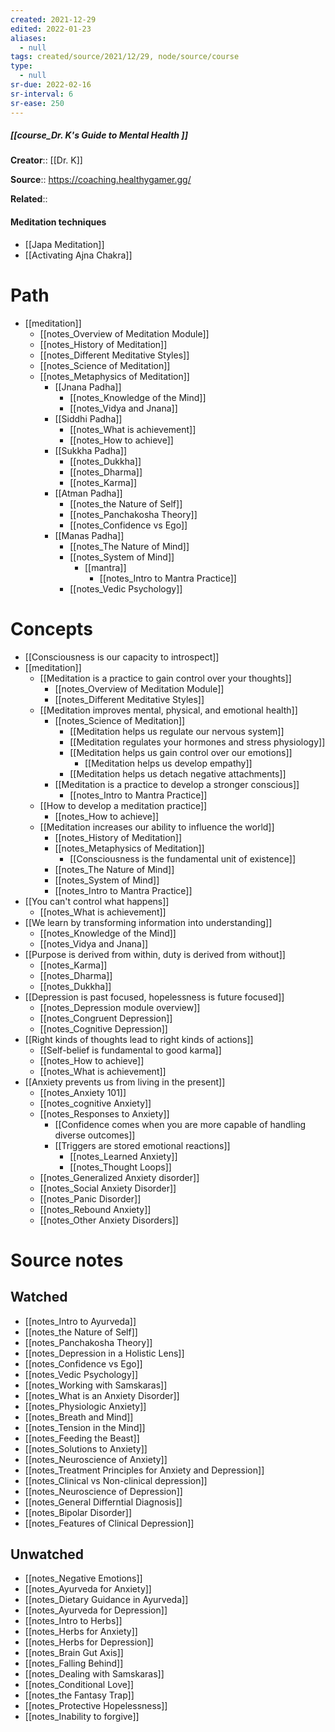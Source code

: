 ```yaml
---
created: 2021-12-29 
edited: 2022-01-23
aliases:
  - null
tags: created/source/2021/12/29, node/source/course
type:
  - null 
sr-due: 2022-02-16
sr-interval: 6
sr-ease: 250
---
```


##### [[course_Dr. K's Guide to Mental Health ]]
**Creator**:: [[Dr. K]]
 
**Source**:: https://coaching.healthygamer.gg/

**Related**:: 
#### Meditation techniques
- [[Japa Meditation]]
- [[Activating Ajna Chakra]]

# Path
- [[meditation]]
	- [[notes_Overview of Meditation Module]]
	- [[notes_History of Meditation]]
	- [[notes_Different Meditative Styles]]
	- [[notes_Science of Meditation]]
	- [[notes_Metaphysics of Meditation]]
		- [[Jnana Padha]]
			- [[notes_Knowledge of the Mind]] 
			- [[notes_Vidya and Jnana]]
		- [[Siddhi Padha]]
			- [[notes_What is achievement]]
			- [[notes_How to achieve]]
		- [[Sukkha Padha]]
			- [[notes_Dukkha]]
			- [[notes_Dharma]]
			- [[notes_Karma]]
		- [[Atman Padha]]
			- [[notes_the Nature of Self]]
			- [[notes_Panchakosha Theory]]
			- [[notes_Confidence vs Ego]]
		- [[Manas Padha]]
			- [[notes_The Nature of Mind]]
			- [[notes_System of Mind]]
				- [[mantra]]
					- [[notes_Intro to Mantra Practice]]
			- [[notes_Vedic Psychology]]

# Concepts
- [[Consciousness is our capacity to introspect]]
- [[meditation]]
	- [[Meditation is a practice to gain control over your thoughts]]
		- [[notes_Overview of Meditation Module]]
		- [[notes_Different Meditative Styles]]
	- [[Meditation improves mental, physical, and emotional health]]
		- [[notes_Science of Meditation]]
			- [[Meditation helps us regulate our nervous system]]
			- [[Meditation regulates your hormones and stress physiology]]
			- [[Meditation helps us gain control over our emotions]]
				- [[Meditation helps us develop empathy]]
			- [[Meditation helps us detach negative attachments]]
		- [[Meditation is a practice to develop a stronger conscious]]
			- [[notes_Intro to Mantra Practice]]
	- [[How to develop a meditation practice]]
		- [[notes_How to achieve]]
	- [[Meditation increases our ability to influence the world]]
		- [[notes_History of Meditation]]
		- [[notes_Metaphysics of Meditation]]
			- [[Consciousness is the fundamental unit of existence]]
		- [[notes_The Nature of Mind]]
		- [[notes_System of Mind]]
		- [[notes_Intro to Mantra Practice]]
- [[You can't control what happens]]
	- [[notes_What is achievement]]
- [[We learn by transforming information into understanding]]
	- [[notes_Knowledge of the Mind]]
	- [[notes_Vidya and Jnana]]
- [[Purpose is derived from within, duty is derived from without]]
	- [[notes_Karma]]
	- [[notes_Dharma]]
	- [[notes_Dukkha]]
- [[Depression is past focused, hopelessness is future focused]]
	- [[notes_Depression module overview]]
	- [[notes_Congruent Depression]]
	- [[notes_Cognitive Depression]]
- [[Right kinds of thoughts lead to right kinds of actions]]
	- [[Self-belief is fundamental to good karma]]
	- [[notes_How to achieve]]
	- [[notes_What is achievement]]
- [[Anxiety prevents us from living in the present]]
	- [[notes_Anxiety 101]]
	- [[notes_cognitive Anxiety]]
	- [[notes_Responses to Anxiety]]
		- [[Confidence comes when you are more capable of handling diverse outcomes]]
		- [[Triggers are stored emotional reactions]]
			- [[notes_Learned Anxiety]]
			- [[notes_Thought Loops]]
	- [[notes_Generalized Anxiety disorder]]
	- [[notes_Social Anxiety Disorder]]
	- [[notes_Panic Disorder]]
	- [[notes_Rebound Anxiety]]
	- [[notes_Other Anxiety Disorders]]
# Source notes
## Watched
- [[notes_Intro to Ayurveda]]
- [[notes_the Nature of Self]]
- [[notes_Panchakosha Theory]]
- [[notes_Depression in a Holistic Lens]]
- [[notes_Confidence vs Ego]]
- [[notes_Vedic Psychology]]
- [[notes_Working with Samskaras]]
- [[notes_What is an Anxiety Disorder]]
- [[notes_Physiologic Anxiety]]
- [[notes_Breath and Mind]]
- [[notes_Tension in the Mind]]
- [[notes_Feeding the Beast]]
- [[notes_Solutions to Anxiety]]
- [[notes_Neuroscience of Anxiety]]
- [[notes_Treatment Principles for Anxiety and Depression]]
- [[notes_Clinical vs Non-clinical depression]]
- [[notes_Neuroscience of Depression]]
- [[notes_General Differntial Diagnosis]]
- [[notes_Bipolar Disorder]]
- [[notes_Features of Clinical Depression]]
## Unwatched
- [[notes_Negative Emotions]]
- [[notes_Ayurveda for Anxiety]]
- [[notes_Dietary Guidance in Ayurveda]]
- [[notes_Ayurveda for Depression]]
- [[notes_Intro to Herbs]]
- [[notes_Herbs for Anxiety]]
- [[notes_Herbs for Depression]]
- [[notes_Brain Gut Axis]]
- [[notes_Falling Behind]]
- [[notes_Dealing with Samskaras]]
- [[notes_Conditional Love]]
- [[notes_the Fantasy Trap]]
- [[notes_Protective Hopelessness]]
- [[notes_Inability to forgive]]